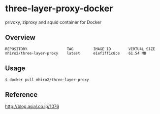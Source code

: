 three-layer-proxy-docker
===

privoxy, ziproxy and squid container for Docker

Overview
---
~~~
REPOSITORY                  TAG         IMAGE ID        VIRTUAL SIZE
mhiro2/three-layer-proxy    latest      e1ef1ff1c8ce    61.54 MB
~~~

Usage
---
~~~
$ docker pull mhiro2/three-layer-proxy
~~~

Reference
---
http://blog.asial.co.jp/1076
